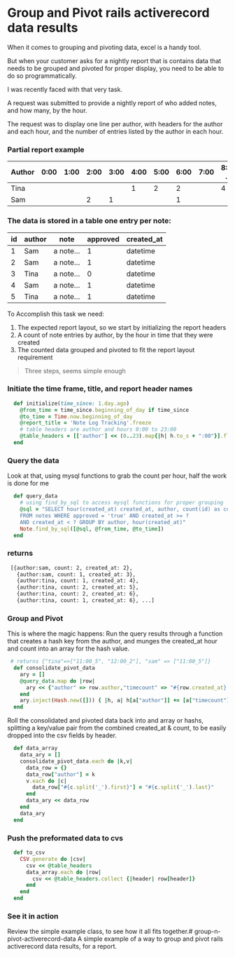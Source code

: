 # Group and Pivot rails activerecord data results

When it comes to grouping and pivoting data, excel is a handy tool.

But when your customer asks for a nightly report that is contains data that needs to be grouped and pivoted for proper display, you need to be able to do so programmatically.

I was recently faced with that very task.

A request was submitted to provide a nightly report of who added notes, and how many, by the hour.

The request was to display one line per author, with headers for the author and each hour, and the number of entries listed by the author in each hour.

### Partial report example

| Author | 0:00 | 1:00 | 2:00 | 3:00 | 4:00 | 5:00 | 6:00 | 7:00 | 8:00 … |
| --- | --- | --- | --- | --- | --- | --- | --- | --- | --- |
| Tina |   |   |   |   | 1 | 2 | 2 |   | 4 |
| Sam |   |   | 2 | 1 |   |   | 1 |   |   |


### The data is stored in a table one entry per note:
| id | author | note | approved | created\_at |
| --- | --- | --- | --- | --- |
| 1 | Sam | a note… | 1 | datetime |
| 2 | Sam | a note… | 1 | datetime |
| 3 | Tina | a note… | 0 | datetime |
| 4 | Sam | a note… | 1 | datetime |
| 5 | Tina | a note… | 1 | datetime |

To Accomplish this task we need:
1. The expected report layout, so we start by initializing the report headers
2. A count of note entries by author, by the hour in time that they were created
3. The counted data grouped and pivoted to fit the report layout requirement

> Three steps, seems simple enough

### Initiate the time frame, title, and report header names

```ruby
  def initialize(time_since: 1.day.ago)
    @from_time = time_since.beginning_of_day if time_since
    @to_time = Time.now.beginning_of_day
    @report_title = 'Note Log Tracking'.freeze
    # table headers are author and hours 0:00 to 23:00
    @table_headers = [['author'] << (0..23).map{|h| h.to_s + ":00"}].flatten
  end
```

### Query the data 
Look at that, using mysql functions to grab the count per hour, half the work is done for me 
``` ruby
  def query_data
    # using find_by_sql to access mysql functions for proper grouping
    @sql = "SELECT hour(created_at) created_at, author, count(id) as count 
    FROM notes WHERE approved = 'true' AND created_at >= ? 
    AND created_at < ? GROUP BY author, hour(created_at)"
    Note.find_by_sql([@sql, @from_time, @to_time])
  end
```
### returns
```sh
 [{author:sam, count: 2, created_at: 2}, 
   {author:sam, count: 1, created_at: 3}, 
   {author:tina, count: 1, created_at: 4},
   {author:tina, count: 2, created_at: 5},
   {author:tina, count: 2, created_at: 6},
   {author:tina, count: 1, created_at: 6}, ...]
```

### Group and Pivot
This is where the magic happens:
Run the query results through a function that creates a hash key from the author, and munges the created_at hour and count into an array for the hash value.

``` ruby
 # returns {"tina"=>["11:00_5", "12:00_2"], "sam" => ["11:00_5"]}
  def consolidate_pivot_data
    ary = []
    @query_data.map do |row|
      ary << {"author" => row.author,"timecount" => "#{row.created_at}:00_#{row.count}"}
    end
    ary.inject(Hash.new([])) { |h, a| h[a["author"]] += [a["timecount"]]; h }
  end
```
Roll the consolidated and pivoted data back into and array or hashs, splitting a key/value pair from the combined created_at & count, to be easily dropped into the csv fields by header.
```ruby
  def data_array
    data_ary = []
    consolidate_pivot_data.each do |k,v|
      data_row = {}
      data_row["author"] = k
      v.each do |c|
        data_row["#{c.split('_').first}"] = "#{c.split('_').last}"
      end
      data_ary << data_row
    end
    data_ary
  end
```
### Push the preformated data to cvs
```ruby
  def to_csv
    CSV.generate do |csv|
      csv << @table_headers
      data_array.each do |row|
        csv << @table_headers.collect {|header| row[header]}
      end
    end
  end
```

### See it in action
Review the simple example class, to see how it all fits together.# group-n-pivot-activerecord-data
A simple example of a way to group and pivot rails activerecord data results, for a report.
